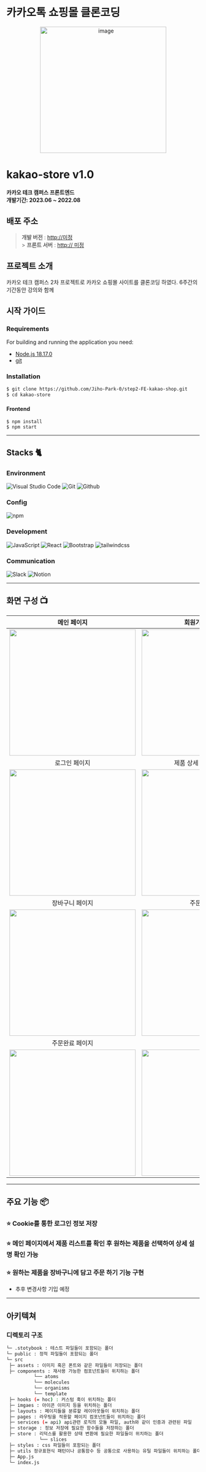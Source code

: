 # 카카오톡 쇼핑몰 클론코딩

<div align="center">
<img width="329" alt="image" src="">

</div>

# kakao-store v1.0

**카카오 테크 캠퍼스 프론트엔드**
<br/>
**개발기간: 2023.06 ~ 2022.08**

## 배포 주소

> **개발 버전** : [http://미정]() <br> > **프론트 서버** : [http:// 미정]()

## 프로젝트 소개

카카오 테크 캠퍼스 2차 프로젝트로 카카오 쇼핑몰 사이트를 클론코딩 하였다. 6주간의 기간동안 강의와 함께

## 시작 가이드

### Requirements

For building and running the application you need:

- [Node.js 18.17.0](https://nodejs.org/ca)
- [git](https://git-scm.com/downloads)

### Installation

```bash
$ git clone https://github.com/Jiho-Park-0/step2-FE-kakao-shop.git
$ cd kakao-store
```

#### Frontend

```
$ npm install
$ npm start
```

---

## Stacks 🐈

### Environment

![Visual Studio Code](https://img.shields.io/badge/Visual%20Studio%20Code-007ACC?style=for-the-badge&logo=Visual%20Studio%20Code&logoColor=white)
![Git](https://img.shields.io/badge/Git-F05032?style=for-the-badge&logo=Git&logoColor=white)
![Github](https://img.shields.io/badge/GitHub-181717?style=for-the-badge&logo=GitHub&logoColor=white)

### Config

![npm](https://img.shields.io/badge/npm-CB3837?style=for-the-badge&logo=npm&logoColor=white)

### Development

![JavaScript](https://img.shields.io/badge/JavaScript-F7DF1E?style=for-the-badge&logo=Javascript&logoColor=white)
![React](https://img.shields.io/badge/React-20232A?style=for-the-badge&logo=react&logoColor=61DAFB)
![Bootstrap](https://img.shields.io/badge/Bootstrap-7952B3?style=for-the-badge&logo=Bootstrap&logoColor=white)
![tailwindcss](https://img.shields.io/badge/tailwindcss-06B6D4?style=for-the-badge&logo=tailwindcss&logoColor=white)

### Communication

![Slack](https://img.shields.io/badge/Slack-4A154B?style=for-the-badge&logo=Slack&logoColor=white)
![Notion](https://img.shields.io/badge/Notion-000000?style=for-the-badge&logo=Notion&logoColor=white)

---

## 화면 구성 📺

|                                                           메인 페이지                                                            |                                                         회원가입 페이지                                                          |
| :------------------------------------------------------------------------------------------------------------------------------: | :------------------------------------------------------------------------------------------------------------------------------: |
| <img width="329" src="https://github.com/Jiho-Park-0/step2-FE-kakao-shop/assets/79912184/f61311a3-256b-4d69-850d-17353761b1bb"/> | <img width="329" src="https://github.com/Jiho-Park-0/step2-FE-kakao-shop/assets/79912184/8c3ab72a-5904-4718-9ac0-bf0bc47662e5"/> |
|                                                          로그인 페이지                                                           |                                                     제품 상세 페이지 페이지                                                      |
| <img width="329" src="https://github.com/Jiho-Park-0/step2-FE-kakao-shop/assets/79912184/6f6a58a3-da76-4c1e-91f9-24b4bd15b0d8"/> | <img width="329" src="https://github.com/Jiho-Park-0/step2-FE-kakao-shop/assets/79912184/9562a05f-151f-47d4-bffd-3b112c51f36d"/> |
|                                                         장바구니 페이지                                                          |                                                           주문 페이지                                                            |
| <img width="329" src="https://github.com/Jiho-Park-0/step2-FE-kakao-shop/assets/79912184/0294c2d9-a92e-4e65-87e7-019a5d22cc15"/> | <img width="329" src="https://github.com/Jiho-Park-0/step2-FE-kakao-shop/assets/79912184/c8ef7daa-9525-4548-98bd-6c6aace77255"/> |
|                                                         주문완료 페이지                                                          |                                                                                                                                  |
| <img width="329" src="https://github.com/Jiho-Park-0/step2-FE-kakao-shop/assets/79912184/50daaa1c-0571-47a5-8865-7cc0996516d6"/> |                                                    <img width="329" src=""/>                                                     |

---

## 주요 기능 📦

### ⭐️ Cookie를 통한 로그인 정보 저장

### ⭐️ 메인 페이지에서 제품 리스트를 확인 후 원하는 제품을 선택하여 상세 설명 확인 가능

### ⭐️ 원하는 제품을 장바구니에 담고 주문 하기 기능 구현

- 추후 변경사항 기입 예정

---

## 아키텍쳐

### 디렉토리 구조

```bash
└─ .stotybook : 테스트 파일들이 포함되는 폴더
└─ public : 정적 파일들이 포함되는 폴더
└─ src
 ├─ assets : 이미지 혹은 폰트와 같은 파일들이 저장되는 폴더
 ├─ components : 재사용 가능한 컴포넌트들이 위치하는 폴더
          └── atoms
          └── molecules
          └── organisms
          └── template
 ├─ hooks (= hoc) : 커스텀 훅이 위치하는 폴더
 ├─ imgaes : 아이콘 이미지 등을 위치하는 폴더
 ├─ layouts : 페이지들을 분류할 레이아웃들이 위치하는 폴더
 ├─ pages : 라우팅을 적용할 페이지 컴포넌트들이 위치하는 폴더
 ├─ services (= api) api관련 로직의 모듈 파일, auth와 같이 인증과 관련된 파일
 ├─ storage : 정보 저장에 필요한 함수들을 저장하는 폴더
 ├─ store : 리덕스를 활용한 상태 변환에 필요한 파일들이 위치하는 폴더
            └── slices
 ├─ styles : css 파일들이 포함되는 폴더
 ├─ utils 정규표현식 패턴이나 공통함수 등 공통으로 사용하는 유틸 파일들이 위치하는 폴더
 ├─ App.js
 └─ index.js
```
